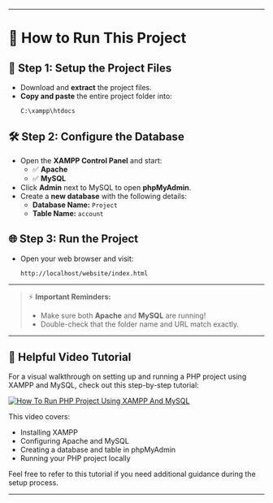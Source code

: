 
---

# 🚀 How to Run This Project

## 📁 Step 1: Setup the Project Files
- Download and **extract** the project files.
- **Copy and paste** the entire project folder into:
  ```
  C:\xampp\htdocs
  ```

## 🛠️ Step 2: Configure the Database
- Open the **XAMPP Control Panel** and start:
  - ✅ **Apache**
  - ✅ **MySQL**
- Click **Admin** next to MySQL to open **phpMyAdmin**.
- Create a **new database** with the following details:
  - **Database Name:** `Project`
  - **Table Name:** `account`

## 🌐 Step 3: Run the Project
- Open your web browser and visit:
  ```
  http://localhost/website/index.html
  ```

---

> ⚡ **Important Reminders:**  
> - Make sure both **Apache** and **MySQL** are running!  
> - Double-check that the folder name and URL match exactly.

---

## 🎥 Helpful Video Tutorial

For a visual walkthrough on setting up and running a PHP project using XAMPP and MySQL, check out this step-by-step tutorial:

 [![How To Run PHP Project Using XAMPP And MySQL](https://img.youtube.com/vi/_7MMzZyrmgY/maxresdefault.jpg)](https://www.youtube.com/watch?v=_7MMzZyrmgY)


This video covers:
- Installing XAMPP
- Configuring Apache and MySQL
- Creating a database and table in phpMyAdmin
- Running your PHP project locally

Feel free to refer to this tutorial if you need additional guidance during the setup process.

--- 
